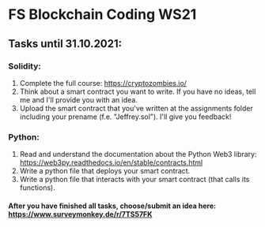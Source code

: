 # FS Blockchain Coding WS21

## Tasks until 31.10.2021:

### Solidity:
1. Complete the full course: https://cryptozombies.io/
2. Think about a smart contract you want to write. If you have no ideas, tell me and I'll provide you with an idea.
3. Upload the smart contract that you've written at the assignments folder including your prename (f.e. "Jeffrey.sol"). I'll give you feedback!

### Python:
1. Read and understand the documentation about the Python Web3 library: https://web3py.readthedocs.io/en/stable/contracts.html
2. Write a python file that deploys your smart contract.
3. Write a python file that interacts with your smart contract (that calls its functions).

#### After you have finished all tasks, choose/submit an idea here: https://www.surveymonkey.de/r/7TS57FK
